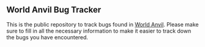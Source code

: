 ## World Anvil Bug Tracker

This is the public repository to track bugs found in [World Anvil](https://worldanvil.com). Please make sure to fill in all the necessary information to make it easier to track down the bugs you have encountered.
